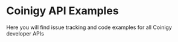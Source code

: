 # Coinigy API Examples

Here you will find issue tracking and code examples for all Coinigy developer APIs
